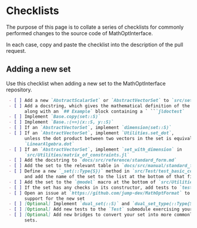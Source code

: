 # Checklists

The purpose of this page is to collate a series of checklists for commonly
performed changes to the source code of MathOptInterface.

In each case, copy and paste the checklist into the description of the pull
request.

## Adding a new set

Use this checklist when adding a new set to the MathOptInterface repository.

```markdown
 - [ ] Add a new `AbstractScalarSet` or `AbstractVectorSet` to `src/sets.jl`
 - [ ] Add a docstring, which gives the mathematical definition of the set,
       along with an `## Example` block containing a ` ```jldoctest`
 - [ ] Implement `Base.copy(set::S)`
 - [ ] Implement `Base.:(==)(x::S, y::S)`
 - [ ] If an `AbstractVectorSet`, implement `dimension(set::S)`
 - [ ] If an `AbstractVectorSet`, implement `Utilities.set_dot`,
       unless the dot product between two vectors in the set is equivalent to
       `LinearAlgebra.dot`
 - [ ] If an `AbstractVectorSet`, implement `set_with_dimension` in
       `src/Utilities/matrix_of_constraints.jl`
 - [ ] Add the docstring to `docs/src/reference/standard_form.md`
 - [ ] Add the set to the relevant table in `docs/src/manual/standard_form.md`
 - [ ] Define a new `_set(::Type{S})` method in `src/Test/test_basic_constraint.jl`
       and add the name of the set to the list at the bottom of that files
 - [ ] Add the set to the `@model` macro at the bottom of `src/Utilities.model.jl`
 - [ ] If the set has any checks in its constructor, add tests to `test/sets.jl`
 - [ ] Open an issue at `https://github.com/jump-dev/MathOptFormat` to add
       support for the new set
 - [ ] [Optional] Implement `dual_set(::S)` and `dual_set_type(::Type{S})`
 - [ ] [Optional] Add new tests to the `Test` submodule exercising your new set
 - [ ] [Optional] Add new bridges to convert your set into more commonly used
       sets.
```
